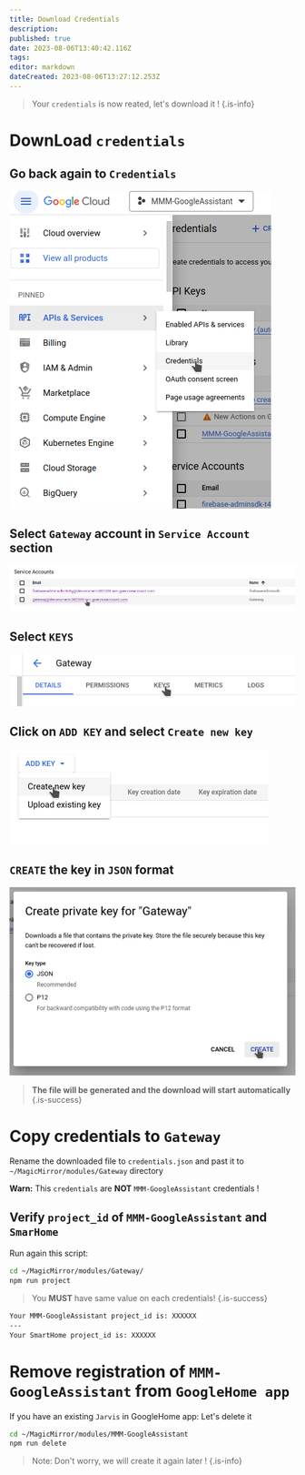 ```yaml
---
title: Download Credentials
description: 
published: true
date: 2023-08-06T13:40:42.116Z
tags: 
editor: markdown
dateCreated: 2023-08-06T13:27:12.253Z
---
```


> Your `credentials` is now reated, let's download it !
{.is-info}


# DownLoad `credentials`

## Go back again to `Credentials`

![credentials3.png](/resources/smarthome/credentials3.png)

## Select `Gateway` account in `Service Account` section
![credentials4.png](/resources/smarthome/credentials4.png)

## Select `KEYS`
![credentials5.png](/resources/smarthome/credentials5.png)

## Click on `ADD KEY` and select `Create new key`
![credentials6.png](/resources/smarthome/credentials6.png)

## `CREATE` the key in `JSON` format
![credentials7.png](/resources/smarthome/credentials7.png)

> **The file will be generated and the download will start automatically**
{.is-success}

# Copy credentials to `Gateway`

Rename the downloaded file to `credentials.json` and past it to `~/MagicMirror/modules/Gateway` directory

**Warn:** This `credentials` are **NOT** `MMM-GoogleAssistant` credentials !

## Verify `project_id` of `MMM-GoogleAssistant` and `SmarHome`

Run again this script:

```sh
cd ~/MagicMirror/modules/Gateway/
npm run project
```

> You **MUST** have same value on each credentials!
{.is-success}


```sh
Your MMM-GoogleAssistant project_id is: XXXXXX
---
Your SmartHome project_id is: XXXXXX
```

# Remove registration of `MMM-GoogleAssistant` from `GoogleHome app`

If you have an existing `Jarvis` in GoogleHome app: Let's delete it

```sh
cd ~/MagicMirror/modules/MMM-GoogleAssistant
npm run delete
```

> Note: Don't worry, we will create it again later !
{.is-info}
